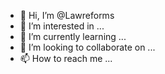 - 👋 Hi, I’m @Lawreforms
- 👀 I’m interested in ...
- 🌱 I’m currently learning ...
- 💞️ I’m looking to collaborate on ...
- 📫 How to reach me ...

<!---
Lawreforms/Lawreforms is a ✨ special ✨ repository because its `README.md` (this file) appears on your GitHub profile.
You can click the Preview link to take a look at your changes.
--->
